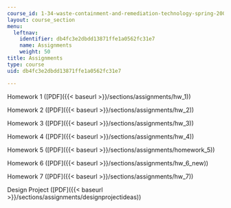 ```yaml
---
course_id: 1-34-waste-containment-and-remediation-technology-spring-2004
layout: course_section
menu:
  leftnav:
    identifier: db4fc3e2dbdd13871ffe1a0562fc31e7
    name: Assignments
    weight: 50
title: Assignments
type: course
uid: db4fc3e2dbdd13871ffe1a0562fc31e7

---
```


Homework 1 ([PDF]({{< baseurl >}}/sections/assignments/hw_1))

Homework 2 ([PDF]({{< baseurl >}}/sections/assignments/hw_2))

Homework 3 ([PDF]({{< baseurl >}}/sections/assignments/hw_3))

Homework 4 ([PDF]({{< baseurl >}}/sections/assignments/hw_4))

Homework 5 ([PDF]({{< baseurl >}}/sections/assignments/homework_5))

Homework 6 ([PDF]({{< baseurl >}}/sections/assignments/hw_6_new))

Homework 7 ([PDF]({{< baseurl >}}/sections/assignments/hw_7))

Design Project ([PDF]({{< baseurl >}}/sections/assignments/designprojectideas))